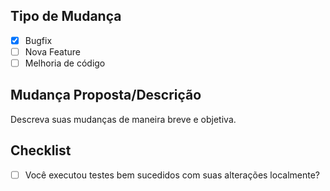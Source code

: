 <!---
Obrigado(a) por abrir Pull Request 💖!

Por favor, leia os seguintes pontos antes de requisitar seu Pull Request:
- Mantenha seu PR o mais simples possível;
- Limite seu PR a apenas um tópico (docs, feat, refact, ci, or bugfix);
- Remove this comment. - Remova esse comentário.
-->
## Tipo de Mudança
- [x] Bugfix 
- [ ] Nova Feature
- [ ] Melhoria de código

## Mudança Proposta/Descrição

Descreva suas mudanças de maneira breve e objetiva.

## Checklist
- [ ] Você executou testes bem sucedidos com suas alterações localmente?
